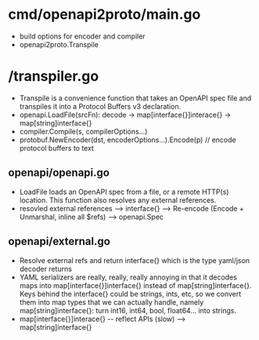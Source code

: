 # cmd/openapi2proto/main.go
* build options for encoder and compiler
* openapi2proto.Transpile

# /transpiler.go
* Transpile is a convenience function that takes an OpenAPI spec file and transpiles it into a Protocol Buffers v3 declaration.
* openapi.LoadFile(srcFn): decode -> map[interface{}]interace{} -> map[string]interface{}
* compiler.Compile(s, compilerOptions...)
* protobuf.NewEncoder(dst, encoderOptions...).Encode(p) // encode protocol buffers to text

## openapi/openapi.go
* LoadFile loads an OpenAPI spec from a file, or a remote HTTP(s) location. This function also resolves any external references.
* resovled external references --> interface{} --> Re-encode (Encode + Unmarshal, inline all $refs) --> openapi.Spec

## openapi/external.go
* Resolve external refs and return interface{} which is the type yaml/json decoder returns
* YAML serializers are really, really, really annoying in that it decodes maps into map[interface{}]interface{} instead of map[string]interface{}. Keys behind the interface{} could be strings, ints, etc, so we convert them into map types that we can actually handle, namely map[string]interface{}: turn int16, int64, bool, float64... into strings.
* map[interface{}]interace{} -- reflect APIs (slow) --> map[string]interface{}

